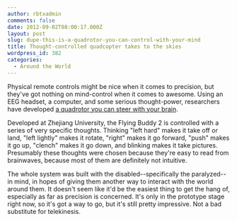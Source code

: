 ```yaml
---
author: rbtxadmin
comments: false
date: 2012-09-02T08:00:17.000Z
layout: post
slug: dupe-this-is-a-quadrotor-you-can-control-with-your-mind
title: Thought-controlled quadcopter takes to the skies
wordpress_id: 382
categories:
  - Around the World
---
```


Physical remote controls might be nice when it comes to precision, but they've got nothing on mind-control when it comes to awesome. Using an EEG headset, a computer, and some serious thought-power, researchers have developed [a quadrotor you can steer with your brain](http://www.wired.com/gadgetlab/2012/08/zhejiang-university-china-brain-controlled-quadcopter/?utm_source=feedburner&utm_medium=feed&utm_campaign=Feed%3A+GearFactor+%28Wired%3A+Blog+-+Gadget+Lab%29&utm_content=Google+Reader).

Developed at Zhejiang University, the Flying Buddy 2 is controlled with a series of very specific thoughts. Thinking "left hard" makes it take off or land, "left lightly" makes it rotate, "right" makes it go forward, "push" makes it go up, "clench" makes it go down, and blinking makes it take pictures. Presumably these thoughts were chosen because they're easy to read from brainwaves, because most of them are definitely not intuitive.

The whole system was built with the disabled--specifically the paralyzed--in mind, in hopes of giving them another way to interact with the world around them. It doesn't seem like it'd be the easiest thing to get the hang of, especially as far as precision is concerned. It's only in the prototype stage right now, so it's got a way to go, but it's still pretty impressive. Not a bad substitute for telekinesis.
